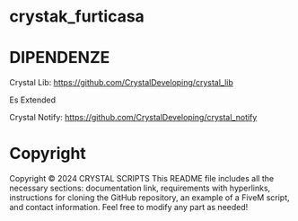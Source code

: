 # crystak_furticasa

# DIPENDENZE

Crystal Lib: https://github.com/CrystalDeveloping/crystal_lib

Es Extended

Crystal Notify: https://github.com/CrystalDeveloping/crystal_notify

# Copyright

Copyright © 2024 CRYSTAL SCRIPTS This README file includes all the necessary sections: documentation link, requirements with hyperlinks, instructions for cloning the GitHub repository, an example of a FiveM script, and contact information. Feel free to modify any part as needed!
